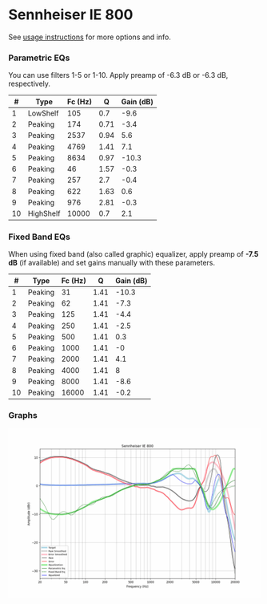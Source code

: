 # Sennheiser IE 800
See [usage instructions](https://github.com/jaakkopasanen/AutoEq#usage) for more options and info.

### Parametric EQs
You can use filters 1-5 or 1-10. Apply preamp of -6.3 dB or -6.3 dB, respectively.

|   # | Type      |   Fc (Hz) |    Q |   Gain (dB) |
|-----|-----------|-----------|------|-------------|
|   1 | LowShelf  |       105 | 0.7  |        -9.6 |
|   2 | Peaking   |       174 | 0.71 |        -3.4 |
|   3 | Peaking   |      2537 | 0.94 |         5.6 |
|   4 | Peaking   |      4769 | 1.41 |         7.1 |
|   5 | Peaking   |      8634 | 0.97 |       -10.3 |
|   6 | Peaking   |        46 | 1.57 |        -0.3 |
|   7 | Peaking   |       257 | 2.7  |        -0.4 |
|   8 | Peaking   |       622 | 1.63 |         0.6 |
|   9 | Peaking   |       976 | 2.81 |        -0.3 |
|  10 | HighShelf |     10000 | 0.7  |         2.1 |

### Fixed Band EQs
When using fixed band (also called graphic) equalizer, apply preamp of **-7.5 dB** (if available) and set gains manually with these parameters.

|   # | Type    |   Fc (Hz) |    Q |   Gain (dB) |
|-----|---------|-----------|------|-------------|
|   1 | Peaking |        31 | 1.41 |       -10.3 |
|   2 | Peaking |        62 | 1.41 |        -7.3 |
|   3 | Peaking |       125 | 1.41 |        -4.4 |
|   4 | Peaking |       250 | 1.41 |        -2.5 |
|   5 | Peaking |       500 | 1.41 |         0.3 |
|   6 | Peaking |      1000 | 1.41 |        -0   |
|   7 | Peaking |      2000 | 1.41 |         4.1 |
|   8 | Peaking |      4000 | 1.41 |         8   |
|   9 | Peaking |      8000 | 1.41 |        -8.6 |
|  10 | Peaking |     16000 | 1.41 |        -0.2 |

### Graphs
![](./Sennheiser%20IE%20800.png)
